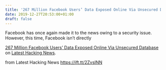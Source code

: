 ```yaml
---
title: '267 Million Facebook Users’ Data Exposed Online Via Unsecured Database'
date: 2019-12-27T20:53:00+01:00
draft: false
---
```


Facebook has once again made it to the news owing to a security issue. However, this time, Facebook isn’t directly

[267 Million Facebook Users’ Data Exposed Online Via Unsecured Database](https://latesthackingnews.com/2019/12/27/267-million-facebook-users-data-exposed-online-via-unsecured-database/) on [Latest Hacking News](https://latesthackingnews.com).

  
  
from Latest Hacking News https://ift.tt/2ZvsINN